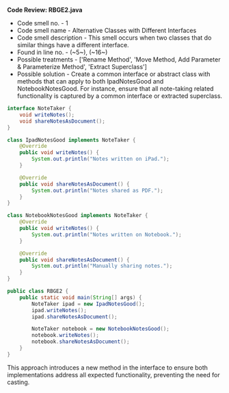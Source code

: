 **Code Review: RBGE2.java**
- Code smell no. - 1
- Code smell name - Alternative Classes with Different Interfaces
- Code smell description - This smell occurs when two classes that do similar things have a different interface. 
- Found in line no. -  (~5~), (~16~)
- Possible treatments - ['Rename Method', 'Move Method, Add Parameter & Parameterize Method', 'Extract Superclass']
- Possible solution - Create a common interface or abstract class with methods that can apply to both IpadNotesGood and NotebookNotesGood. For instance, ensure that all note-taking related functionality is captured by a common interface or extracted superclass.

```java
interface NoteTaker {
    void writeNotes();
    void shareNotesAsDocument();
}

class IpadNotesGood implements NoteTaker {
    @Override
    public void writeNotes() {
        System.out.println("Notes written on iPad.");
    }

    @Override
    public void shareNotesAsDocument() {
        System.out.println("Notes shared as PDF.");
    }
}

class NotebookNotesGood implements NoteTaker {
    @Override
    public void writeNotes() {
        System.out.println("Notes written on Notebook.");
    }

    @Override
    public void shareNotesAsDocument() {
        System.out.println("Manually sharing notes.");
    }
}

public class RBGE2 {
    public static void main(String[] args) {
        NoteTaker ipad = new IpadNotesGood();
        ipad.writeNotes();
        ipad.shareNotesAsDocument();

        NoteTaker notebook = new NotebookNotesGood();
        notebook.writeNotes();
        notebook.shareNotesAsDocument();
    }
}
```

This approach introduces a new method in the interface to ensure both implementations address all expected functionality, preventing the need for casting.